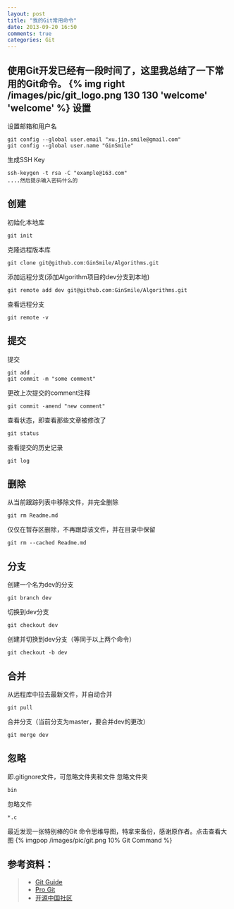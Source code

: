 ```yaml
---
layout: post
title: "我的Git常用命令"
date: 2013-09-20 16:50
comments: true
categories: Git
---
```



使用Git开发已经有一段时间了，这里我总结了一下常用的Git命令。
{% img right /images/pic/git_logo.png 130 130 'welcome' 'welcome' %}
设置
-----------------------------   
设置邮箱和用户名

    git config --global user.email "xu.jin.smile@gmail.com"
    git config --global user.name "GinSmile"

生成SSH Key

    ssh-keygen -t rsa -C "example@163.com"
    ....然后提示输入密码什么的

<!--more-->
创建
-----------------------------
初始化本地库

    git init
克隆远程版本库

    git clone git@github.com:GinSmile/Algorithms.git
添加远程分支(添加Algorithm项目的dev分支到本地)

    git remote add dev git@github.com:GinSmile/Algorithms.git
查看远程分支

    git remote -v
    
提交
----------------------------------
提交

    git add .
    git commit -m "some comment"
更改上次提交的comment注释

    git commit -amend "new comment"
查看状态，即查看那些文章被修改了

    git status
查看提交的历史记录
    
    git log


删除
-----------------------------------
从当前跟踪列表中移除文件，并完全删除

    git rm Readme.md
仅仅在暂存区删除，不再跟踪该文件，并在目录中保留

    git rm --cached Readme.md
    



分支
-------------------------------------
创建一个名为dev的分支

    git branch dev
切换到dev分支
    
    git checkout dev

创建并切换到dev分支（等同于以上两个命令）
    
    git checkout -b dev
    

    

合并
----------------------------------
从远程库中拉去最新文件，并自动合并

    git pull
合并分支（当前分支为master，要合并dev的更改）

    git merge dev
    


忽略
-------------------------------
即.gitignore文件，可忽略文件夹和文件
忽略文件夹

    bin
忽略文件

    *.c
    
    
最近发现一张特别棒的Git 命令思维导图，特拿来备份，感谢原作者。点击查看大图
{% imgpop /images/pic/git.png 10% Git Command %}

参考资料：
---------------------------------
> - [Git Guide](http://rogerdudler.github.io/git-guide/index.zh.html)
> - [Pro Git](https://code.csdn.net/help/CSDN_Code/code_support/Progit_Index)
> - [开源中国社区](http://www.oschina.net/question/54100_74533)

